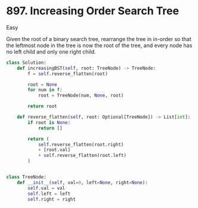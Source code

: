 # 897. Increasing Order Search Tree

Easy

Given the root of a binary search tree, rearrange the tree in in-order so that the leftmost node in the tree is now the root of the tree, and every node has no left child and only one right child.

```python
class Solution:
    def increasingBST(self, root: TreeNode) -> TreeNode:
        f = self.reverse_flatten(root)

        root = None
        for num in f:
            root = TreeNode(num, None, root)

        return root

    def reverse_flatten(self, root: Optional[TreeNode]) -> List[int]:
        if root is None:
            return []

        return (
            self.reverse_flatten(root.right)
            + [root.val]
            + self.reverse_flatten(root.left)
        )


class TreeNode:
    def __init__(self, val=0, left=None, right=None):
        self.val = val
        self.left = left
        self.right = right
```

